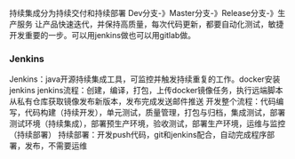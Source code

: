 持续集成分为持续交付和持续部署
Dev分支-》Master分支-》Release分支-》生产服务
让产品快速迭代，并保持高质量，每次代码更新，都要自动化测试，敏捷开发重要的一步。可以用jenkins做也可以用gitlab做。

### Jenkins
Jenkins：java开源持续集成工具，可监控并触发持续重复的工作。docker安装jenkins
jenkins流程：创建，编译，打包，上传docker镜像任务，执行远端脚本从私有仓库获取镜像发布新版本，发布完成发送邮件推送
开发整个流程：代码编写，代码构建（持续开发），单元测试，质量管理，打包与归档，集成测试，部署测试环境（持续集成），部署预生产环境，验收测试，部署生产环境，运维与监控（持续部署）
持续部署：开发push代码，git和jenkins配合，自动完成程序部署，发布，不需要运维
